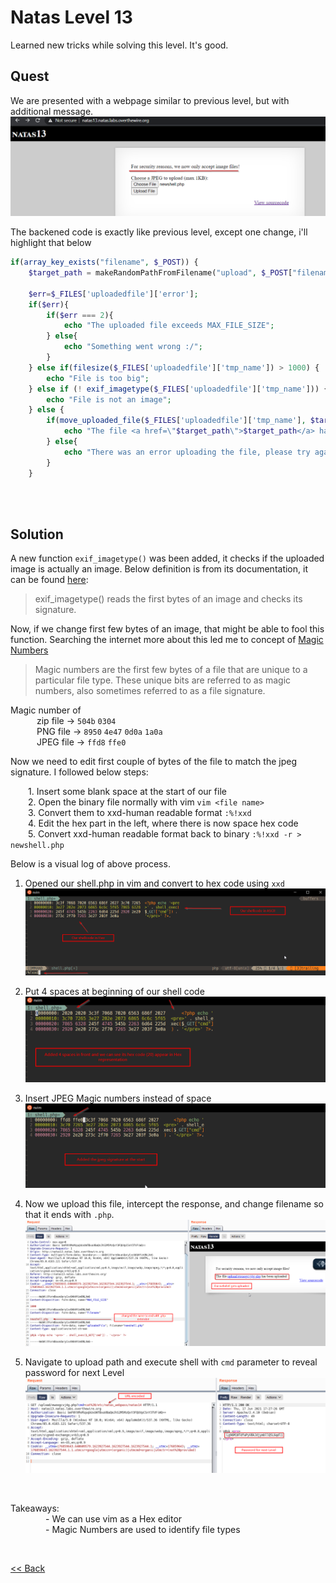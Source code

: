 # Natas Level 13
Learned new tricks while solving this level. It's good.

## Quest
We are presented with a webpage similar to previous level, but with additional message. 
![Level13 Image](./images/Level13.png)

The backened code is exactly like previous level, except one change, i'll highlight that below
```php
if(array_key_exists("filename", $_POST)) {
    $target_path = makeRandomPathFromFilename("upload", $_POST["filename"]);
    
    $err=$_FILES['uploadedfile']['error'];
    if($err){
        if($err === 2){
            echo "The uploaded file exceeds MAX_FILE_SIZE";
        } else{
            echo "Something went wrong :/";
        }
    } else if(filesize($_FILES['uploadedfile']['tmp_name']) > 1000) {
        echo "File is too big";
    } else if (! exif_imagetype($_FILES['uploadedfile']['tmp_name'])) { // Here is the difference, they use exif_imagetype 
        echo "File is not an image";                                    // to check uploaded image
    } else {
        if(move_uploaded_file($_FILES['uploadedfile']['tmp_name'], $target_path)) {
            echo "The file <a href=\"$target_path\">$target_path</a> has been uploaded";
        } else{
            echo "There was an error uploading the file, please try again!";
        }
    }
```
<br/><br/>

## Solution
A new function `exif_imagetype()` was been added, it checks if the uploaded image is actually an image. Below definition is from its documentation, it can be found [here](https://www.php.net/manual/en/function.exif-imagetype.php):
> exif_imagetype() reads the first bytes of an image and checks its signature.

Now, if we change first few bytes of an image, that might be able to fool this function.
Searching the internet more about this led me to concept of [Magic Numbers](https://en.wikipedia.org/wiki/Magic_number_(programming)#In_files)

> Magic numbers are the first few bytes of a file that are unique to a particular file type. These unique bits are referred to as magic numbers,  also sometimes referred to as a  file signature.

Magic number of <br/>
   zip file  -> `504b` `0304`<br/>
   PNG file  -> `8950` `4e47` `0d0a` `1a0a`<br/>
   JPEG file -> `ffd8` `ffe0`<br/>

Now we need to edit first couple of bytes of the file to match the jpeg signature. I followed below steps:

  1. Insert some blank space at the start of our file<br/>
  2. Open the binary file normally with vim `vim <file name>`<br/>
  3. Convert them to xxd-human readable format `:%!xxd`<br/>
  4. Edit the hex part in the left, where there is now space hex code<br/>
  5. Convert xxd-human readable format back to binary `:%!xxd -r > newshell.php`<br/>

Below is a visual log of above process. 
1. Opened our shell.php in vim and convert to hex code using `xxd`
  ![Level 13 Solution](./images/Level13_solution.png)
  
2. Put 4 spaces at beginning of our shell code
  ![Level 13.2 Solution](./images/Level13.2_solution.png)
  
3. Insert JPEG Magic numbers instead of space
  ![Level 13.3 Solution](./images/Level13.3_solution.png)

4. Now we upload this file, intercept the response, and change filename so that it ends with `.php`.
    ![Level 13.4 Solution](./images/Level13.4_solution.png)
    
5. Navigate to upload path and execute shell with `cmd` parameter to reveal password for next Level
  ![Level 13.5 Solution](./images/Level13.5_solution.png)
<br/>

<span id=green>Takeaways:</span><br/>
    - We can use vim as a Hex editor<br/>
    - Magic Numbers are used to identify file types
 
<br/>

[<< Back](https://grey-fish.github.io/Natas/index.html)
